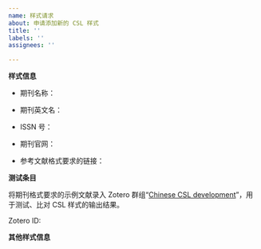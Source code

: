 ```yaml
---
name: 样式请求
about: 申请添加新的 CSL 样式
title: ''
labels: ''
assignees: ''

---
```


**样式信息**

- 期刊名称：
<!-- 如：心理学报 -->
- 期刊英文名：
<!-- 如：Acta Psychologica Sinica -->
- ISSN 号：
<!-- 如：0439-755X -->
- 期刊官网：
<!-- 如：<https://journal.psych.ac.cn/xlxb/CN/0439-755X/home.shtml> -->
- 参考文献格式要求的链接：
<!-- 如：<https://journal.psych.ac.cn/xlxb/fileup/0439-755X/ITEM/20220223114333.pdf> -->


**测试条目**

将期刊格式要求的示例文献录入 Zotero 群组“[Chinese CSL development](https://www.zotero.org/groups/4677213/chinese_csl_development)”，用于测试、比对 CSL 样式的输出结果。

<!-- 添加和编辑群组中的内容需要额外权限，请在加入群组后提供 Zotero ID 方便管理员提升权限。 -->

Zotero ID:

<!-- 提示：
1. 在“期刊” collection 中以期刊名称创建 subcollection，并在其中添加示例文献。
2. 除官方提供的示例文献外的其他测试文献，保存到下级”测试-1“的 subcollection 中（序号递增）。
3. “[GB/T 7714—2015](https://www.zotero.org/groups/4677213/chinese_csl_development/collections/8DYDWQVR)” 和 “[法学引注手册](https://www.zotero.org/groups/4677213/chinese_csl_development/collections/GTTN32IE)” 这两个 collection 分别录入了对应样式的示例文献。如果添加的文献与其中的条目比较接近，可以“创建条目副本”。
4. 不要修改其他 collection 的内容。
 -->

**其他样式信息**

<!-- 比如：
- 与已有的哪个 CSL 样式最接近？
- 与 GB/T 7714 的格式有哪些主要区别。 -->
